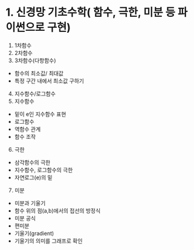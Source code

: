 # 1. 신경망 기초수학( 함수, 극한, 미분 등 파이썬으로 구현)
1. 1차함수
2. 2차함수
3. 3차함수(다항함수)
- 함수의 최소값/ 최대값
- 특정 구간 내에서 최소값 구하기
4. 지수함수/로그함수
5. 지수함수
- 밑이 e인 지수함수 표현
- 로그함수
- 역함수 관계
- 함수 조작
6. 극한
- 삼각함수의 극한
- 지수함수, 로그함수의 극한
- 자연로그(e)의 밑
7. 미분
- 미분과 기울기
- 함수 위의 점(a,b)에서의 접선의 방정식
- 미분 공식
- 편미분
- 기울기(gradient)
- 기울기의 의미를 그래프로 확인
